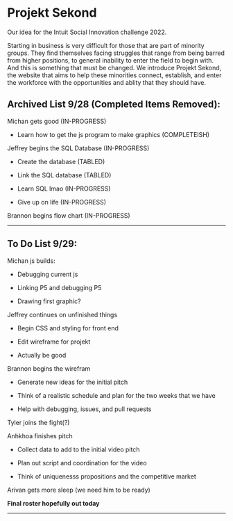 # Projekt Sekond
Our idea for the Intuit Social Innovation challenge 2022.

Starting in business is very difficult for those that are part of minority groups. They find themselves facing struggles that range from being barred from higher positions, to general inability to enter the field to begin with. And this is something that must be changed. We introduce Projekt Sekond, the website that aims to help these minorities connect, establish, and enter the workforce with the opportunities and ablity that they should have.

## Archived List 9/28 (Completed Items Removed):

Michan gets good (IN-PROGRESS)
    
- Learn how to get the js program to make graphics (COMPLETEISH)
    
Jeffrey begins the SQL Database (IN-PROGRESS)

- Create the database (TABLED)
    
- Link the SQL database (TABLED)
    
- Learn SQL lmao (IN-PROGRESS)
    
- Give up on life (IN-PROGRESS)
    
Brannon begins flow chart (IN-PROGRESS)

---

## To Do List 9/29:

Michan js builds:

- Debugging current js
        
- Linking P5 and debugging P5
        
- Drawing first graphic?
        
Jeffrey continues on unfinished things
        
- Begin CSS and styling for front end
        
- Edit wireframe for projekt
        
- Actually be good
        
Brannon begins the wirefram

- Generate new ideas for the initial pitch
        
- Think of a realistic schedule and plan for the two weeks that we have
        
- Help with debugging, issues, and pull requests
        
Tyler joins the fight(?)

Anhkhoa finishes pitch

- Collect data to add to the initial video pitch
        
- Plan out script and coordination for the video
        
- Think of uniquenesss propositions and the competitive market
        
Arivan gets more sleep (we need him to be ready)

**Final roster hopefully out today**

---
